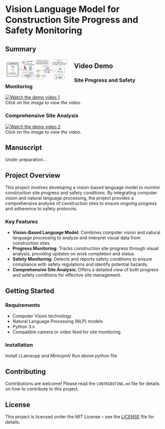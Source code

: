 # Vision Language Model for Construction Site Progress and Safety Monitoring
## Summary
<img src="/fig1.png" style="float: left; margin-right: 20px; max-width: 200px;">

## Video Demo

### Site Progress and Safety Monitoring

[![Watch the demo video 1](https://img.youtube.com/vi/YAbu5tAo1wY/0.jpg)](https://www.youtube.com/watch?v=YAbu5tAo1wY)  
*Click on the image to view the video.*

### Comprehensive Site Analysis

[![Watch the demo video 2](https://img.youtube.com/vi/ozWKWEN83lY/0.jpg)](https://www.youtube.com/watch?v=ozWKWEN83lY)  
*Click on the image to view the video.*

## Manuscript
Under preparation...


## Project Overview

This project involves developing a vision-based language model to monitor construction site progress and safety conditions. By integrating computer vision and natural language processing, the project provides a comprehensive analysis of construction sites to ensure ongoing progress and adherence to safety protocols.

### Key Features

- **Vision-Based Language Model:** Combines computer vision and natural language processing to analyze and interpret visual data from construction sites.
- **Progress Monitoring:** Tracks construction site progress through visual analysis, providing updates on work completion and status.
- **Safety Monitoring:** Detects and reports safety conditions to ensure compliance with safety regulations and identify potential hazards.
- **Comprehensive Site Analysis:** Offers a detailed view of both progress and safety conditions for effective site management.

## Getting Started

### Requirements

- Computer Vision technology
- Natural Language Processing (NLP) models
- Python 3.x
- Compatible camera or video feed for site monitoring

### Installation

Install LLamacpp and MinicpmV
Run above python file

## Contributing

Contributions are welcome! Please read the `CONTRIBUTING.md` file for details on how to contribute to this project.

## License

This project is licensed under the MIT License – see the [LICENSE](LICENSE) file for details.



